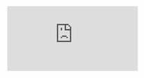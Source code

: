 <figure><embed src="https://wakatime.com/share/@804449c5-5890-4c76-8116-92a3c8ce2690/0a407cd3-97cc-413b-ba60-4f7c1a086095.svg"></embed></figure>
